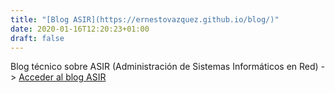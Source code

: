 ```yaml
---
title: "[Blog ASIR](https://ernestovazquez.github.io/blog/)"
date: 2020-01-16T12:20:23+01:00
draft: false
---
```


Blog técnico sobre ASIR (Administración de Sistemas Informáticos en Red) -> [Acceder al blog ASIR](https://ernestovazquez.github.io/blog/)

